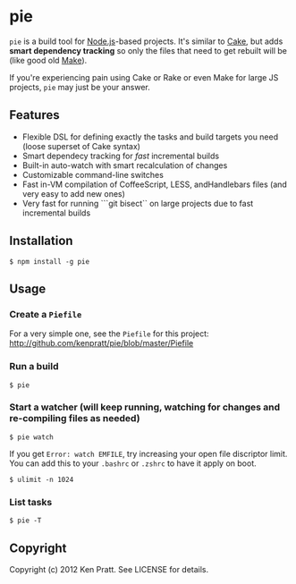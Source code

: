 pie
===

```pie``` is a build tool for [Node.js](http://nodejs.org/)-based projects. It's similar to [Cake](http://coffeescript.org/#cake), but adds **smart dependency tracking** so only the files that need to get rebuilt will be (like good old [Make](http://www.gnu.org/software/make/)).

If you're experiencing pain using Cake or Rake or even Make for large JS projects, ```pie``` may just be your answer.

Features
--------

* Flexible DSL for defining exactly the tasks and build targets you need (loose superset of Cake syntax)
* Smart dependecy tracking for _fast_ incremental builds
* Built-in auto-watch with smart recalculation of changes
* Customizable command-line switches
* Fast in-VM compilation of CoffeeScript, LESS, andHandlebars files (and very easy to add new ones)
* Very fast for running ```git bisect`` on large projects due to fast incremental builds

Installation
------------

```
$ npm install -g pie
```

Usage
-----

### Create a ```Piefile```

For a very simple one, see the ```Piefile``` for this project: http://github.com/kenpratt/pie/blob/master/Piefile

### Run a build

```
$ pie
```

### Start a watcher (will keep running, watching for changes and re-compiling files as needed)

```
$ pie watch
```

If you get ```Error: watch EMFILE```, try increasing your open file discriptor limit. You can add this to your ```.bashrc``` or ```.zshrc``` to have it apply on boot.

```
$ ulimit -n 1024
```

### List tasks

```$ pie -T```

Copyright
---------

Copyright (c) 2012 Ken Pratt. See LICENSE for details.
